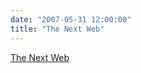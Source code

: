 ```yaml
---
date: "2007-05-31 12:00:00"
title: "The Next Web"
---
```


[The Next Web](/lemire/blog/2007/05-31-the-next-web)

